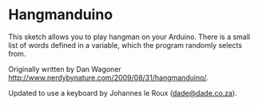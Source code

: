 # Hangmanduino

This sketch allows you to play hangman on your Arduino. There is a small list of words defined in a variable, which the program randomly selects from.

Originally written by Dan Wagoner http://www.nerdybynature.com/2009/08/31/hangmanduino/.

Updated to use a keyboard by Johannes le Roux (dade@dade.co.za).

